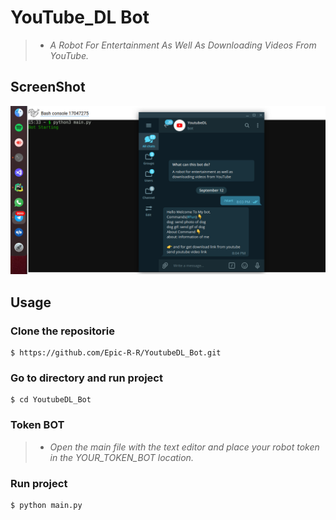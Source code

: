 # YouTube_DL Bot

>* *A Robot For Entertainment As Well As Downloading Videos From YouTube.*

## ScreenShot

![Youtube_Dl Bot screenshot](https://github.com/Epic-R-R/YoutubeDL_Bot/blob/Sullivan//screen.png?raw=true)

## Usage

### Clone the repositorie
```console
$ https://github.com/Epic-R-R/YoutubeDL_Bot.git
```
### Go to directory and run project
```console
$ cd YoutubeDL_Bot
```
### Token BOT
>* *Open the main file with the text editor and place your robot token in the YOUR_TOKEN_BOT location.*

### Run project
```console
$ python main.py
```
